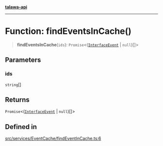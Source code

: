 [**talawa-api**](../../../../README.md)

***

# Function: findEventsInCache()

> **findEventsInCache**(`ids`): `Promise`\<([`InterfaceEvent`](../../../../models/Event/interfaces/InterfaceEvent.md) \| `null`)[]\>

## Parameters

### ids

`string`[]

## Returns

`Promise`\<([`InterfaceEvent`](../../../../models/Event/interfaces/InterfaceEvent.md) \| `null`)[]\>

## Defined in

[src/services/EventCache/findEventInCache.ts:6](https://github.com/Suyash878/talawa-api/blob/f376d03c37e9acd046e7cc983947432c95f74442/src/services/EventCache/findEventInCache.ts#L6)
